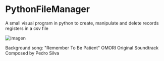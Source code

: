 # PythonFileManager

A small visual program in python to create, manipulate and delete records registers in a csv file

![imagen](https://github.com/user-attachments/assets/aed30047-5cbe-4c75-b907-caeef0e6e613)

Background song:
"Remember To Be Patient"
OMORI Original Soundtrack
Composed by Pedro Silva
